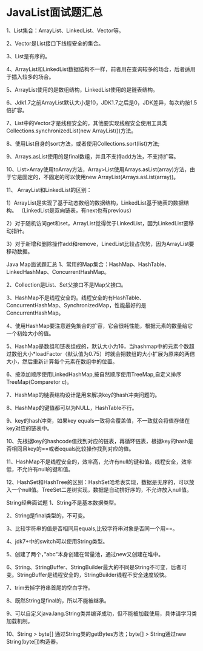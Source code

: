 # JavaList面试题汇总

1、List集合：ArrayList、LinkedList、Vector等。

2、Vector是List接口下线程安全的集合。

3、List是有序的。

4、ArrayList和LinkedList数据结构不一样，前者用在查询较多的场合，后者适用于插入较多的场合。

5、ArrayList使用的是数组结构，LinkedList使用的是链表结构。

6、Jdk1.7之前ArrayList默认大小是10，JDK1.7之后是0，JDK差异，每次约按1.5倍扩容。

7、List中的Vector才是线程安全的，其他要实现线程安全使用工具类Collections.synchronizedList(new ArrayList())方法。

8、使用List自身的sort方法，或者使用Collections.sort(list)方法;

9、Arrays.asList使用的是final数组，并且不支持add方法，不支持扩容。

10、List>Array使用toArray方法，Array>List使用Arrays.asList(array)方法，由于它是固定的，不固定的可以使用new ArrayList(Arrays.asList(array))。

11、 ArrayList和LinkedList的区别：

1）ArrayList是实现了基于动态数组的数据结构，LinkedList基于链表的数据结构。 （LinkedList是双向链表，有next也有previous）

2）对于随机访问get和set，ArrayList觉得优于LinkedList，因为LinkedList要移动指针。

3）对于新增和删除操作add和remove，LinedList比较占优势，因为ArrayList要移动数据。

Java Map面试题汇总
1、常用的Map集合：HashMap、HashTable、LinkedHashMap、ConcurrentHashMap。

2、Collection是List、Set父接口不是Map父接口。

3、HashMap不是线程安全的。线程安全的有HashTable、ConcurrentHashMap、SynchronizedMap，性能最好的是ConcurrentHashMap。

4、使用HashMap要注意避免集合的扩容，它会很耗性能，根据元素的数量给它一个初始大小的值。

5、HashMap是数组和链表组成的，默认大小为16，当hashmap中的元素个数超过数组大小*loadFactor（默认值为0.75）时就会把数组的大小扩展为原来的两倍大小，然后重新计算每个元素在数组中的位置。

6、按添加顺序使用LinkedHashMap,按自然顺序使用TreeMap,自定义排序TreeMap(Comparetor c)。

7、HashMap的链表结构设计是用来解决key的hash冲突问题的。

8、HashMap的键值都可以为NULL，HashTable不行。

9、key的hash冲突，如果key equals一致将会覆盖值，不一致就会将值存储在key对应的链表中。

10、先根据key的hashcode值找到对应的链表，再循环链表，根据key的hash是否相同且key的==或者equals比较操作找到对应的值。

11、HashMap不是线程安全的，效率高，允许有null的键和值。线程安全，效率低，不允许有null的键和值。

12、HashSet和HashTree的区别：HashSet哈希表实现，数据是无序的，可以放入一个null值。TreeSet二差树实现，数据是自动排好序的，不允许放入null值。

String经典面试题
1、String不是基本数据类型。

2、String是final类型的，不可变。

3、比较字符串的值是否相同用equals,比较字符串对象是否同一个用==。

4、jdk7+中的switch可以使用String类型。

5、创建了两个，”abc”本身创建在常量池，通过new又创建在堆中。

6、String、StringBuffer、StringBuilder最大的不同是String不可变，后者可变。StringBuffer是线程安全的，StringBuilder线程不安全速度较快。

7、trim去掉字符串首尾的空白字符。

8、既然String是final的，所以不能被继承。

9、可以自定义java.lang.String类并编译成功，但不能被加载使用，具体请学习类加载机制。

10、String > byte[] 通过String类的getBytes方法；byte[] > String通过new String(byte[])构造器。

